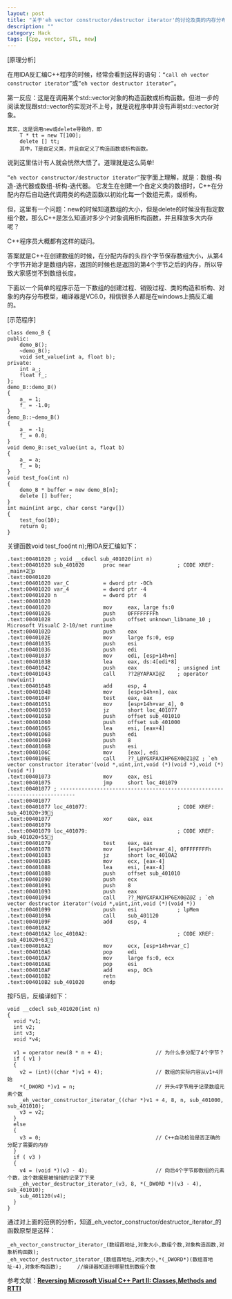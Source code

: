```yaml
---
layout: post
title: "关于'eh vector constructor/destructor iterator'的讨论及类的内存分布模型"
description: ""
category: Hack
tags: [Cpp, vector, STL, new]
---
```


[原理分析]
	
在用IDA反汇编C++程序的时候，经常会看到这样的语句：`“call eh vector constructor iterator”`或`“eh vector destructor iterator”`。

第一反应：这是在调用某个std::vector<T>对象的构造函数或析构函数。但进一步的阅读发现跟std::vector<T>的实现对不上号，就是说程序中并没有声明std::vector对象。
>
	其实，这是调用new或delete导致的，即
		T * tt = new T[100]; 
		delete [] tt;
		其中，T是自定义类，并且自定义了构造函数或析构函数。

说到这里估计有人就会恍然大悟了。道理就是这么简单!

`“eh vector constructor/destructor iterator”`按字面上理解，就是：数组-构造-迭代器或数组-析构-迭代器。
它发生在创建一个自定义类的数组时，C++在分配内存后自动迭代调用类的构造函数以初始化每一个数组元素，或析构。

但，这里有一个问题：new的时候知道数组的大小，但是delete的时候没有指定数组个数，那么C++是怎么知道对多少个对象调用析构函数，并且释放多大内存呢？

C++程序员大概都有这样的疑问。

答案就是C++在创建数组的时候，在分配内存的头四个字节保存数组大小，从第4个字节开始才是数组内容，返回的时候也是返回的第4个字节之后的内存，所以导致大家感觉不到数组长度。

下面以一个简单的程序示范一下数组的创建过程、销毁过程、类的构造和析构、对象的内存分布模型，编译器是VC6.0，相信很多人都是在windows上搞反汇编的。

[示范程序]

	class demo_B {
	public:
		demo_B();
		~demo_B();
		void set_value(int a, float b);
	private:
		int a_;
		float f_;
	};
	demo_B::demo_B()
	{
		a_ = 1;
		f_ = -1.0;
	}
	demo_B::~demo_B()
	{
		a_ = -1;
		f_ = 0.0;
	}
	void demo_B::set_value(int a, float b)
	{
		a_ = a;
		f_ = b;
	}
	void test_foo(int n)
	{
		demo_B * buffer = new demo_B[n];
		delete [] buffer;
	}
	int main(int argc, char const *argv[])
	{
		test_foo(10);
		return 0;
	}


关键函数void test_foo(int n);用IDA反汇编如下：

	.text:00401020 ; void __cdecl sub_401020(int n)
	.text:00401020 sub_401020      proc near               ; CODE XREF: _main+2p
	.text:00401020
	.text:00401020 var_C           = dword ptr -0Ch
	.text:00401020 var_4           = dword ptr -4
	.text:00401020 n               = dword ptr  4
	.text:00401020
	.text:00401020                 mov     eax, large fs:0
	.text:00401026                 push    0FFFFFFFFh
	.text:00401028                 push    offset unknown_libname_10 ; Microsoft VisualC 2-10/net runtime
	.text:0040102D                 push    eax
	.text:0040102E                 mov     large fs:0, esp
	.text:00401035                 push    esi
	.text:00401036                 push    edi
	.text:00401037                 mov     edi, [esp+14h+n]
	.text:0040103B                 lea     eax, ds:4[edi*8]
	.text:00401042                 push    eax             ; unsigned int
	.text:00401043                 call    ??2@YAPAXI@Z    ; operator new(uint)
	.text:00401048                 add     esp, 4
	.text:0040104B                 mov     [esp+14h+n], eax
	.text:0040104F                 test    eax, eax
	.text:00401051                 mov     [esp+14h+var_4], 0
	.text:00401059                 jz      short loc_401077
	.text:0040105B                 push    offset sub_401010
	.text:00401060                 push    offset sub_401000
	.text:00401065                 lea     esi, [eax+4]
	.text:00401068                 push    edi
	.text:00401069                 push    8
	.text:0040106B                 push    esi
	.text:0040106C                 mov     [eax], edi
	.text:0040106E                 call    ??_L@YGXPAXIHP6EX0@Z1@Z ; `eh vector constructor iterator'(void *,uint,int,void (*)(void *),void (*)(void *))
	.text:00401073                 mov     eax, esi
	.text:00401075                 jmp     short loc_401079
	.text:00401077 ; ---------------------------------------------------------------------------
	.text:00401077
	.text:00401077 loc_401077:                             ; CODE XREF: sub_401020+39j
	.text:00401077                 xor     eax, eax
	.text:00401079
	.text:00401079 loc_401079:                             ; CODE XREF: sub_401020+55j
	.text:00401079                 test    eax, eax
	.text:0040107B                 mov     [esp+14h+var_4], 0FFFFFFFFh
	.text:00401083                 jz      short loc_4010A2
	.text:00401085                 mov     ecx, [eax-4]
	.text:00401088                 lea     esi, [eax-4]
	.text:0040108B                 push    offset sub_401010
	.text:00401090                 push    ecx
	.text:00401091                 push    8
	.text:00401093                 push    eax
	.text:00401094                 call    ??_M@YGXPAXIHP6EX0@Z@Z ; `eh vector destructor iterator'(void *,uint,int,void (*)(void *))
	.text:00401099                 push    esi             ; lpMem
	.text:0040109A                 call    sub_401120
	.text:0040109F                 add     esp, 4
	.text:004010A2
	.text:004010A2 loc_4010A2:                             ; CODE XREF: sub_401020+63j
	.text:004010A2                 mov     ecx, [esp+14h+var_C]
	.text:004010A6                 pop     edi
	.text:004010A7                 mov     large fs:0, ecx
	.text:004010AE                 pop     esi
	.text:004010AF                 add     esp, 0Ch
	.text:004010B2                 retn
	.text:004010B2 sub_401020      endp


按F5后，反编译如下：

	void __cdecl sub_401020(int n)
	{
	  void *v1;
	  int v2;
	  int v3;
	  void *v4;
	
	  v1 = operator new(8 * n + 4);                 // 为什么多分配了4个字节？
	  if ( v1 )
	  {
	    v2 = (int)((char *)v1 + 4);                 // 数组的实际内容从v1+4开始
	    *(_DWORD *)v1 = n;                          // 开头4字节用于记录数组元素个数
	    _eh_vector_constructor_iterator_((char *)v1 + 4, 8, n, sub_401000, sub_401010);
	    v3 = v2;
	  }
	  else
	  {
	    v3 = 0;                                     // C++自动检验是否正确的分配了需要的内存
	  }
	  if ( v3 )
	  {
	    v4 = (void *)(v3 - 4);                      // 向后4个字节即数组的元素个数，这个数据是被悄悄的记录了下来
	    _eh_vector_destructor_iterator_(v3, 8, *(_DWORD *)(v3 - 4), sub_401010);
	    sub_401120(v4);
	  }
	}


通过对上面的范例的分析，知道_eh_vector_constructor/destructor_iterator_的函数原型是这样：

	_eh_vector_constructor_iterator_(数组首地址,对象大小,数组个数,对象构造函数,对象析构函数);
	_eh_vector_destructor_iterator_(数组首地址,对象大小,*(_DWORD*)(数组首地址-4),对象析构函数);		//编译器知道到哪里找到数组个数


参考文献：**[Reversing Microsoft Visual C++ Part II: Classes,Methods and RTTI](www.openrce.org/articles/full_view/23)**
			

